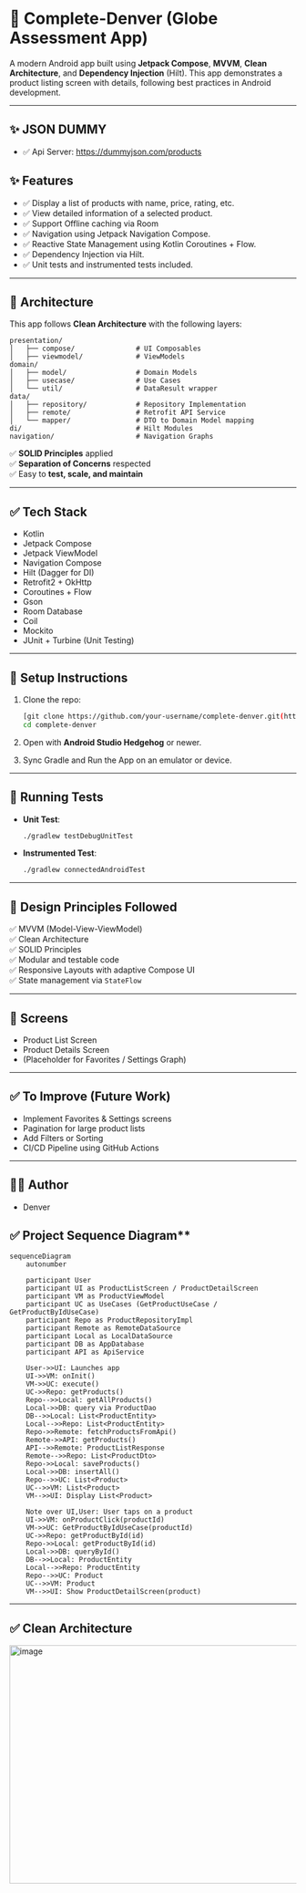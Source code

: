 # 📱 Complete-Denver (Globe Assessment App)

A modern Android app built using **Jetpack Compose**, **MVVM**, **Clean Architecture**, and **Dependency Injection** (Hilt). This app demonstrates a product listing screen with details, following best practices in Android development.

---

## ✨ JSON DUMMY

- ✅ Api Server: https://dummyjson.com/products

## ✨ Features

- ✅ Display a list of products with name, price, rating, etc.
- ✅ View detailed information of a selected product.
- ✅ Support Offline caching via Room
- ✅ Navigation using Jetpack Navigation Compose.
- ✅ Reactive State Management using Kotlin Coroutines + Flow.
- ✅ Dependency Injection via Hilt.
- ✅ Unit tests and instrumented tests included.

---

## 🧱 Architecture

This app follows **Clean Architecture** with the following layers:

```
presentation/
│   ├── compose/               # UI Composables
│   ├── viewmodel/             # ViewModels
domain/
│   ├── model/                 # Domain Models
│   ├── usecase/               # Use Cases
│   └── util/                  # DataResult wrapper
data/
│   ├── repository/            # Repository Implementation
│   ├── remote/                # Retrofit API Service
│   └── mapper/                # DTO to Domain Model mapping
di/                            # Hilt Modules
navigation/                    # Navigation Graphs
```

✅ **SOLID Principles** applied  
✅ **Separation of Concerns** respected  
✅ Easy to **test, scale, and maintain**

---

## ✅ Tech Stack

- Kotlin
- Jetpack Compose
- Jetpack ViewModel
- Navigation Compose
- Hilt (Dagger for DI)
- Retrofit2 + OkHttp
- Coroutines + Flow
- Gson
- Room Database
- Coil
- Mockito
- JUnit + Turbine (Unit Testing)

---

## 🔧 Setup Instructions

1. Clone the repo:
   ```bash
   [git clone https://github.com/your-username/complete-denver.git(https://github.com/MarkDenver01/gcash_assessment)
   cd complete-denver
   ```

2. Open with **Android Studio Hedgehog** or newer.

3. Sync Gradle and Run the App on an emulator or device.

---

## 🧪 Running Tests

- **Unit Test**:
   ```bash
   ./gradlew testDebugUnitTest
   ```

- **Instrumented Test**:
   ```bash
   ./gradlew connectedAndroidTest
   ```

---

## 📝 Design Principles Followed

✅ MVVM (Model-View-ViewModel)  
✅ Clean Architecture  
✅ SOLID Principles  
✅ Modular and testable code  
✅ Responsive Layouts with adaptive Compose UI  
✅ State management via `StateFlow`

---

## 📱 Screens

- Product List Screen
- Product Details Screen
- (Placeholder for Favorites / Settings Graph)

---

## ✅ To Improve (Future Work)

- Implement Favorites & Settings screens
- Pagination for large product lists
- Add Filters or Sorting
- CI/CD Pipeline using GitHub Actions

---

## 👨‍💻 Author
- Denver


## ✅ Project Sequence Diagram**
```mermaid
sequenceDiagram
    autonumber

    participant User
    participant UI as ProductListScreen / ProductDetailScreen
    participant VM as ProductViewModel
    participant UC as UseCases (GetProductUseCase / GetProductByIdUseCase)
    participant Repo as ProductRepositoryImpl
    participant Remote as RemoteDataSource
    participant Local as LocalDataSource
    participant DB as AppDatabase
    participant API as ApiService

    User->>UI: Launches app
    UI->>VM: onInit()
    VM->>UC: execute()
    UC->>Repo: getProducts()
    Repo-->>Local: getAllProducts()
    Local->>DB: query via ProductDao
    DB-->>Local: List<ProductEntity>
    Local-->>Repo: List<ProductEntity>
    Repo->>Remote: fetchProductsFromApi()
    Remote->>API: getProducts()
    API-->>Remote: ProductListResponse
    Remote-->>Repo: List<ProductDto>
    Repo->>Local: saveProducts()
    Local->>DB: insertAll()
    Repo-->>UC: List<Product>
    UC-->>VM: List<Product>
    VM-->>UI: Display List<Product>

    Note over UI,User: User taps on a product
    UI->>VM: onProductClick(productId)
    VM->>UC: GetProductByIdUseCase(productId)
    UC->>Repo: getProductById(id)
    Repo->>Local: getProductById(id)
    Local->>DB: queryById()
    DB-->>Local: ProductEntity
    Local-->>Repo: ProductEntity
    Repo-->>UC: Product
    UC-->>VM: Product
    VM-->>UI: Show ProductDetailScreen(product)
```

---------------------------------------

## ✅ Clean Architecture
<img width="1361" height="418" alt="image" src="https://github.com/user-attachments/assets/4ac973de-7a1a-4086-a0e3-6c4605981fce" />






